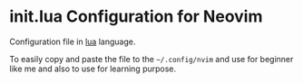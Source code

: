 # init.lua Configuration for Neovim

Configuration file in [lua](https://www.lua.org/) language.

To easily copy and paste the file to the `~/.config/nvim` and use for beginner like me and also to use for learning purpose.


